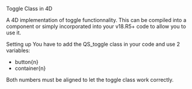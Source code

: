 Toggle Class in 4D

A 4D implementation of toggle functionnality. This can be compiled into a component or simply incorporated into your v18.R5+ code to allow you to use it.

Setting up
You have to add the QS_toggle class in your code and use 2 variables:
- button{n}
- container{n}

Both numbers must be aligned to let the toggle class work correctly.
